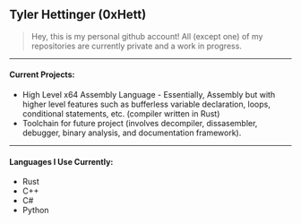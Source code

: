 ## Tyler Hettinger (0xHett)
> Hey, this is my personal github account! All (except one) of my repositories are currently private and a work in progress.
---
#### Current Projects:
- High Level x64 Assembly Language - Essentially, Assembly but with higher level features such as bufferless variable declaration, loops, conditional statements, etc. (compiler written in Rust)
- Toolchain for future project (involves decompiler, dissasembler, debugger, binary analysis, and documentation framework).
---
#### Languages I Use Currently:
- Rust
- C++
- C#
- Python

